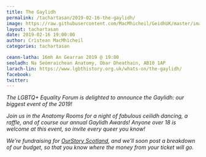 ```yaml
---
title: The Gaylidh
permalink: /tachartasan/2019-02-16-the-gaylidh/
image: https://raw.githubusercontent.com/MacMhicheil/GeidhUK/master/images/.jpg
layout: tachartasan
date: 2019-02-16 19:00:00
author: Crìstean MacMhìcheil
categories: tachartasan

ceann-latha: 16mh An Gearran 2019 @ 19:00
seoladh: Na Seòmraichean Anatomy, Obar Dheathain, AB10 1AP
larach-lin: https://www.lgbthistory.org.uk/whats-on/the-gaylidh/
facebook:
twitter:
---
```


_The LGBTQ+ Equality Forum is delighted to announce the Gaylidh: our biggest event of the 2019!_

<!--more-->

_Join us in the Anatomy Rooms for a night of fabulous ceilidh dancing, a raffle, and of course our annual Gaylidh Awards! Anyone over 18 is welcome at this event, so invite every queer you know!_

_We’re fundraising for [OurStory Scotland](https://www.ourstoryscotland.org.uk/), and we’ll soon post a breakdown of our budget, so that you know where the money from your ticket will go._
